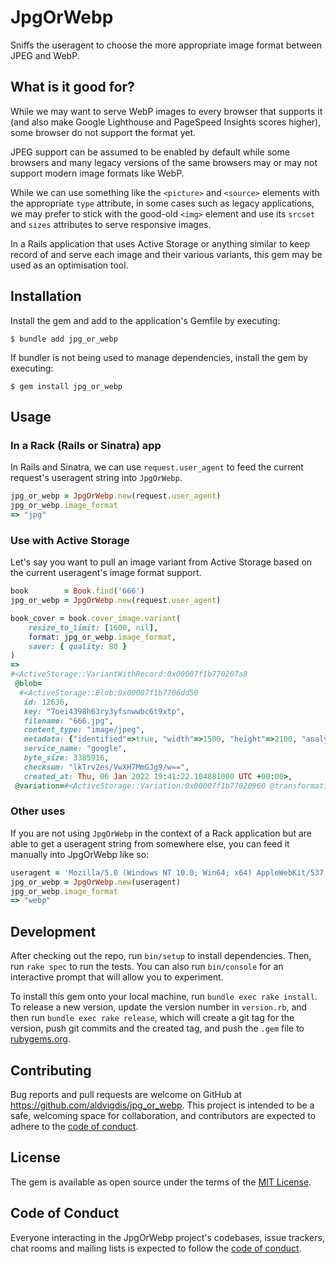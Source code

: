 # JpgOrWebp

Sniffs the useragent to choose the more appropriate image format between JPEG
and WebP.

## What is it good for?

While we may want to serve WebP images to every browser that supports it (and
also make Google Lighthouse and PageSpeed Insights scores higher), some browser
do not support the format yet.

JPEG support can be assumed to be enabled by default while some browsers and
many legacy versions of the same browsers may or may not support modern image
formats like WebP.

While we can use something like the `<picture>` and `<source>` elements with the
appropriate `type` attribute, in some cases such as legacy applications, we may
prefer to stick with the good-old `<img>` element and use its `srcset` and
`sizes` attributes to serve responsive images.

In a Rails application that uses Active Storage or anything similar to keep
record of and serve each image and their various variants, this gem may be used
as an optimisation tool.

## Installation

Install the gem and add to the application's Gemfile by executing:

    $ bundle add jpg_or_webp

If bundler is not being used to manage dependencies, install the gem by
executing:

    $ gem install jpg_or_webp

## Usage

### In a Rack (Rails or Sinatra) app

In Rails and Sinatra, we can use `request.user_agent` to feed the current
request's useragent string into `JpgOrWebp`.

```ruby
jpg_or_webp = JpgOrWebp.new(request.user_agent)
jpg_or_webp.image_format
=> "jpg"
```

### Use with Active Storage

Let's say you want to pull an image variant from Active Storage based on the
current useragent's image format support.

```ruby
book        = Book.find('666')
jpg_or_webp = JpgOrWebp.new(request.user_agent)

book_cover = book.cover_image.variant(
    resize_to_limit: [1600, nil],
    format: jpg_or_webp.image_format,
    saver: { quality: 80 }
)
=>
#<ActiveStorage::VariantWithRecord:0x00007f1b770207a8
 @blob=
  #<ActiveStorage::Blob:0x00007f1b7706dd50
   id: 12636,
   key: "7oei4398h63ry3yfsnwwbc6t9xtp",
   filename: "666.jpg",
   content_type: "image/jpeg",
   metadata: {"identified"=>true, "width"=>1500, "height"=>2100, "analyzed"=>true},
   service_name: "google",
   byte_size: 3385916,
   checksum: "lkTrv2es/VwXH7MmGJg9/w==",
   created_at: Thu, 06 Jan 2022 19:41:22.104881000 UTC +00:00>,
 @variation=#<ActiveStorage::Variation:0x00007f1b77020960 @transformations={:format=>"jpg", :resize_to_limit=>[1600, nil], :saver=>{:quality=>80}}>>
```

### Other uses

If you are not using `JpgOrWebp` in the context of a Rack application but are
able to get a useragent string from somewhere else, you can feed it manually
into JpgOrWebp like so:

```ruby
useragent = 'Mozilla/5.0 (Windows NT 10.0; Win64; x64) AppleWebKit/537.36 (KHTML, like Gecko) Chrome/109.0.0.0 Safari/537.36'
jpg_or_webp = JpgOrWebp.new(useragent)
jpg_or_webp.image_format
=> "webp"
```

## Development

After checking out the repo, run `bin/setup` to install dependencies. Then, run
`rake spec` to run the tests. You can also run `bin/console` for an interactive
prompt that will allow you to experiment.

To install this gem onto your local machine, run `bundle exec rake install`.
To release a new version, update the version number in `version.rb`, and then
run `bundle exec rake release`, which will create a git tag for the version,
push git commits and the created tag, and push the `.gem` file to
[rubygems.org](https://rubygems.org).

## Contributing

Bug reports and pull requests are welcome on GitHub at
https://github.com/aldvigdis/jpg_or_webp. This project is intended to be a safe,
welcoming space for collaboration, and contributors are expected to adhere to
the [code of conduct](https://github.com/aldvigdis/jpg_or_webp/blob/master/CODE_OF_CONDUCT.md).

## License

The gem is available as open source under the terms of the
[MIT License](https://opensource.org/licenses/MIT).

## Code of Conduct

Everyone interacting in the JpgOrWebp project's codebases, issue trackers, chat
rooms and mailing lists is expected to follow the
[code of conduct](https://github.com/aldavigdis/jpg_or_webp/blob/master/CODE_OF_CONDUCT.md).

